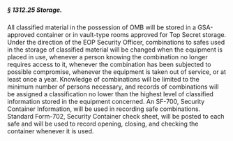 ##### § 1312.25 Storage. #####

All classified material in the possession of OMB will be stored in a GSA-approved container or in vault-type rooms approved for Top Secret storage. Under the direction of the EOP Security Officer, combinations to safes used in the storage of classified material will be changed when the equipment is placed in use, whenever a person knowing the combination no longer requires access to it, whenever the combination has been subjected to possible compromise, whenever the equipment is taken out of service, or at least once a year. Knowledge of combinations will be limited to the minimum number of persons necessary, and records of combinations will be assigned a classification no lower than the highest level of classified information stored in the equipment concerned. An SF-700, Security Container Information, will be used in recording safe combinations. Standard Form-702, Security Container check sheet, will be posted to each safe and will be used to record opening, closing, and checking the container whenever it is used.
